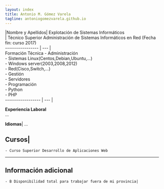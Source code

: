 ```yaml
---
layout: index
title: Antonio M. Gómez Varela
tagline: antoniogomezvarela.github.io
---
```


|Nombre y Apellidos|  Explotación de Sistemas Informáticos   
				   |  Técnico Superior Administración de Sistemas Informáticos en Red (Fecha fin: curso 2017)   
 ----------------- | --- |   
Formación Técnica   	- Administración  
                    		- Sistemas Linux(Centos,Debian,Ubuntu,...)   
				    		- Windows server(2003,2008,2012)    
				    		- Red(Cisco,Switch,...)    
				    	- Gestión  
				    		- Servidores       
				    	- Programación  
				    		- Python   
				    		- PHP      
------------------ | --- |     	
 











**Experiencia Laboral**  
...  

**Idiomas**| 
...  

**Cursos**| 
 --- 
	- Curso Superior Desarrollo de Aplicaciones Web  
 --- 
**Información adicional**  
 --- 
	- B Disponibilidad total para trabajar fuera de mi provincia| 
